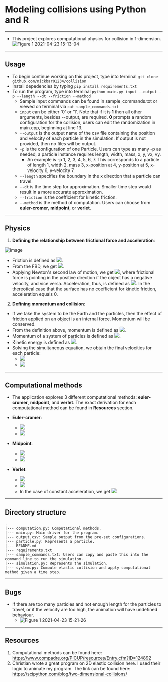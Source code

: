 # Modeling collisions using Python and R 
---
* This project explores computational physics for collision in 1-dimension.
![Figure 1 2021-04-23 15-13-04](https://user-images.githubusercontent.com/74647679/115841497-0d6fdc00-a447-11eb-84c9-37078308bc32.gif)
---
## Usage
* To begin continue working on this project, type into terminal `git clone github.com/nickbar01234/collision`
* Install depedencies by typing `pip install requirements.txt`
* To run the program, type into terminal `python main.py input --output -p --length --dt --friction --method`
   - Sample input commands can be found in sample_commands.txt or viewed on terminal via `cat sample_commands.txt`
   - `input` can be either '0' or '1'. Note that if it is **1** then all other arguments, besides --output, are required. **0** prompts a random configuration for the collision, users can edit the randomization in main.cpp, beginning at line 13. 
   - `--output` is the output name of the csv file containing the position and velocity of each particle in the simulation. If output is not provided, then no files will be output.
   - `-p` is the configuration of one Particle. Users can type as many -p as needed, a particle instance requires length, width, mass, x, y, vx, vy.
      - An example is -p 1, 2, 3, 4, 5, 6, 7. This corresponds to a particle of length 1, width 2, mass 3, x-position at 4, y-position at 5, x-velocity 6, y-velocity 7.
   - `--length` specifies the boundary in the x direction that a particle can travel.
   - `--dt` is the time step for approximation. Smaller time step would result in a more accurate approximation.
   - `--friction` is the coefficient for kinetic friction.
   - `--method` is the method of computation. Users can choose from **euler-cromer**, **midpoint**, or **verlet**.
---
## Physics

1) **Defining the relationship between frictional force and acceleration**:

![image](https://user-images.githubusercontent.com/74647679/114636345-f4518780-9cf0-11eb-81bf-7655837fe313.png)

* Friction is defined as <img src="https://render.githubusercontent.com/render/math?math=F_f=\mu_{f_k}\times N">.
* From the FBD, we get <img src="https://render.githubusercontent.com/render/math?math=F_k=\mu_{f_k}\times N=\mu_{f_k}mg">.
* Applying Newton's second law of motion, we get <img src="https://render.githubusercontent.com/render/math?math=\pm F_f=\pm\mu_{f_k}mg=ma">, where frictional force is pointing in the positive direction if the object has a negative velocity, and vice versa. Acceleration, thus, is defined as <img src="https://render.githubusercontent.com/render/math?math=\pm F_f=\pm\mu_{f_k}g=a">. In the thereotical case that the surface has no coefficient for kinetic friction, acceleration equals 0. 

2) **Defining momentum and collision**:
* If we take the system to be the Earth and the particles, then the effect of friction applied on an object is an internal force. Momentum will be conserved. 
* From the definition above, momentum is defined as <img src="https://render.githubusercontent.com/render/math?math=\triangle P=P_f-P_o">.
* Momentum of a system of particles is defined as <img src="https://render.githubusercontent.com/render/math?math=P=\sum_{i=1}^n m_iv_i$$$$\sum_{i=1}^n m_i v_{i, o}=\sum_{i=1}^n m_i v_{i, f}">.
* Kinetic energy is defined as <img src="https://render.githubusercontent.com/render/math?math=\frac{1}{2}m_1v_{1,o}^2%2B\frac{1}{2}m_1v_{2,o}^2=\frac{1}{2}m_1v_{1,f}^2%2B\frac{1}{2}m_2v_{2,f}^2">.
* Solving the simultaneous equation, we obtain the final velocities for each particle:
   - <img src="https://render.githubusercontent.com/render/math?math=v_{1,f}=\frac{m_1-m_2}{m_1+m_2} v_{1,o}%2B\frac{2m_1}{m_1+m_2} v_{2,o}">
   - <img src="https://render.githubusercontent.com/render/math?math=v_{2,f}=\frac{2m_1}{m_1+m_2} v_{1,o}%2B\frac{m_1-m_2}{m_1+m_2} v_{2,o}">
---
## Computational methods 

* The application explores 3 different computational methods: **euler-cromer**, **midpoint**, and **verlet**. The exact derivation for each computational method can be found in 
**Resources** section. 

* **Euler-cromer**: 
   - <img src="https://render.githubusercontent.com/render/math?math=v_{n%2B1}=v_n%2B+a_ndt">
   - <img src="https://render.githubusercontent.com/render/math?math=x_{n%2B1}=x_n%2Bv_{n+1}dt">
* **Midpoint**:
   - <img src="https://render.githubusercontent.com/render/math?math=v_{n%2B1}=v_n%2Ba_ndt">
   - <img src="https://render.githubusercontent.com/render/math?math=x_{n%2B1}=x_n%2B\frac{1}{2}(v_{n%2B1}%2Bv_n)dt">
* **Verlet**:
   - <img src="https://render.githubusercontent.com/render/math?math=x_{n%2B1}=x_n%2Bv_ndt%2B\frac{1}{2}a_n(dt)^2">
   - <img src="https://render.githubusercontent.com/render/math?math=v_{n%2B1}=v_n%2B\frac{1}{2}(a_{n%2B1}%2B{a_n})dt">
   - In the case of constant acceleration, we get <img src="https://render.githubusercontent.com/render/math?math=v_{n%2B1}=v_n%2Ba_ndt">
---
## Directory structure

```
.
|--- computation.py: Computational methods.
|--- main.py: Main driver for the program.
|--- output.csv: Sample output from the pre-set configurations.
|--- particle.py: Represents a particle.
|--- README.md
|--- requirements.txt
|--- sample_commands.txt: Users can copy and paste this into the command line to run the simulation.
|--- simulation.py: Represents the simulation.
|--- system.py: Compute elastic collision and apply computational method given a time step.
```
---
## Bugs 

* If there are too many particles and not enough length for the particles to travel, or if the velocity are too high, the animation will have undefined behaviour. 
   - ![Figure 1 2021-04-23 15-21-26](https://user-images.githubusercontent.com/74647679/115842096-b0285a80-a447-11eb-8b4a-4681b2ce8bbe.gif)
---
## Resources

1) Computational methods can be found here: https://www.compadre.org/PICUP/resources/Entry.cfm?ID=124892
2) Christian wrote a great program on 2D elastic collision here. I used their logic to animate my program. The link can be found here: https://scipython.com/blog/two-dimensional-collisions/





